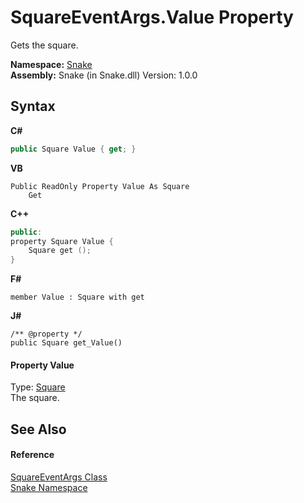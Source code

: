 # SquareEventArgs.Value Property 
 

Gets the square.

**Namespace:**&nbsp;<a href="N_Snake">Snake</a><br />**Assembly:**&nbsp;Snake (in Snake.dll) Version: 1.0.0

## Syntax

**C#**<br />
``` C#
public Square Value { get; }
```

**VB**<br />
``` VB
Public ReadOnly Property Value As Square
	Get
```

**C++**<br />
``` C++
public:
property Square Value {
	Square get ();
}
```

**F#**<br />
``` F#
member Value : Square with get

```

**J#**<br />
``` J#
/** @property */
public Square get_Value()

```


#### Property Value
Type: <a href="T_Snake_Square">Square</a><br />The square.

## See Also


#### Reference
<a href="T_Snake_SquareEventArgs">SquareEventArgs Class</a><br /><a href="N_Snake">Snake Namespace</a><br />